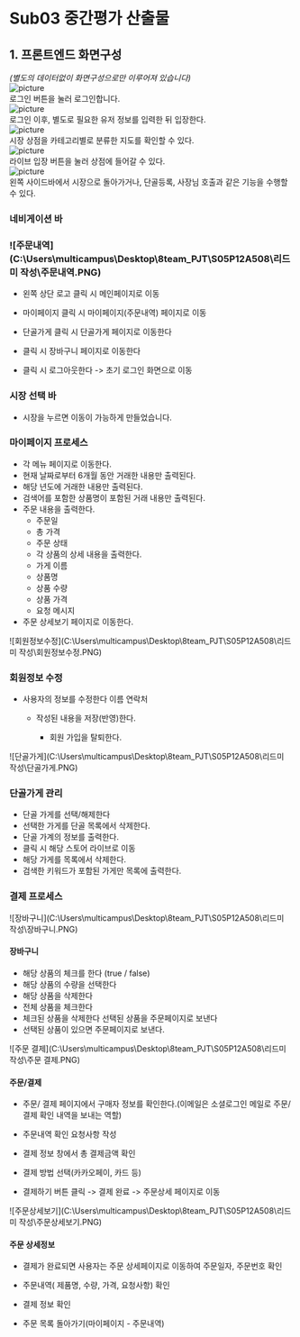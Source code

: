 # Sub03 중간평가 산출물
## 1. 프론트엔드 화면구성
*(별도의 데이터없이 화면구성으로만 이루어져 있습니다)*<br/>
![picture](./picture/FE_1.png)
<br/>로그인 버튼을 눌러 로그인합니다. <br/>
![picture](./picture/FE_2.png)<br/>
로그인 이후, 별도로 필요한 유저 정보를 입력한 뒤 입장한다.<br/>
![picture](./picture/FE_3.png)<br/>
시장 상점을 카테고리별로 분류한 지도를 확인할 수 있다.<br/>
![picture](./picture/FE_4.png)<br/>
라이브 입장 버튼을 눌러 상점에 들어갈 수 있다.<br/>
![picture](./picture/FE_5.png)<br/>
왼쪽 사이드바에서 시장으로 돌아가거나, 단골등록, 사장님 호출과 같은 기능을 수행할 수 있다.
<br/>  
### 네비게이션 바

### ![주문내역](C:\Users\multicampus\Desktop\8team_PJT\S05P12A508\리드미 작성\주문내역.PNG)



- 왼쪽 상단 로고 클릭 시 메인페이지로 이동 
- 마이페이지 클릭 시 마이페이지(주문내역) 페이지로 이동
- 단골가게  클릭 시 단골가게 페이지로 이동한다

- 클릭 시 장바구니 페이지로 이동한다
- 클릭 시 로그아웃한다 -> 초기 로그인 화면으로 이동
  
  
  

### 시장 선택 바

- 시장을 누르면 이동이 가능하게 만들었습니다.



### 마이페이지 프로세스

- 각 메뉴 페이지로 이동한다.
- 현재 날짜로부터 6개월 동안 거래한 내용만 출력된다.
- 해당 년도에 거래한 내용만 출력된다.
- 검색어를 포함한 상품명이 포함된 거래 내용만 출력된다.
- 주문 내용을 출력한다.
  - 주문일
  - 총 가격
  - 주문 상태
  - 각 상품의 상세 내용을 출력한다.
  - 가게 이름
  - 상품명
  - 상품 수량
  - 상품 가격
  - 요청 메시지
- 주문 상세보기 페이지로 이동한다.



![회원정보수정](C:\Users\multicampus\Desktop\8team_PJT\S05P12A508\리드미 작성\회원정보수정.PNG)

### 회원정보 수정

- 사용자의 정보를 수정한다
  이름
  연락처

  - 작성된 내용을 저장(반영)한다.

    - 회원 가입을 탈퇴한다. 

    

![단골가게](C:\Users\multicampus\Desktop\8team_PJT\S05P12A508\리드미 작성\단골가게.PNG)

### 단골가게 관리

- 단골 가게를 선택/해제한다
- 선택한 가게를 단골 목록에서 삭제한다.
- 단골 가계의 정보를 출력한다.
- 클릭 시 해당 스토어 라이브로 이동
- 해당 가게를 목록에서 삭제한다.
- 검색한 키워드가 포함된 가게만 목록에 출력한다.





### 결제 프로세스

![장바구니](C:\Users\multicampus\Desktop\8team_PJT\S05P12A508\리드미 작성\장바구니.PNG)

#### 장바구니

- 해당 상품의 체크를 한다 (true / false)
- 해당 상품의 수량을 선택한다
- 해당 상품을 삭제한다
- 전체 상품을 체크한다
- 체크된 상품을 삭제한다
  선택된 상품을 주문페이지로 보낸다 
-  선택된 상품이 있으면 주문페이지로 보낸다.



![주문 결제](C:\Users\multicampus\Desktop\8team_PJT\S05P12A508\리드미 작성\주문 결제.PNG)



#### 주문/결제

- 주문/ 결제 페이지에서 구매자 정보를 확인한다.(이메일은 소셜로그인 메일로 주문/결제 확인 내역을 보내는 역할)

- 주문내역 확인 요청사항 작성

- 결제 정보 창에서 총 결제금액 확인

- 결제 방법 선택(카카오페이, 카드 등)

- 결제하기 버튼 클릭 -> 결제 완료  -> 주문상세 페이지로 이동

 ![주문상세보기](C:\Users\multicampus\Desktop\8team_PJT\S05P12A508\리드미 작성\주문상세보기.PNG)

#### 주문 상세정보

-  결제가 완료되면 사용자는 주문 상세페이지로 이동하여 주문일자, 주문번호 확인

- 주문내역( 제품명, 수량, 가격, 요청사항) 확인

- 결제 정보 확인

- 주문 목록 돌아가기(마이페이지 - 주문내역)

 

